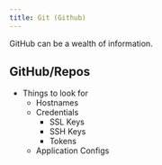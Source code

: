 ```yaml
---
title: Git (Github)
---
```


GitHub can be a wealth of information.

## GitHub/Repos ##

* Things to look for
  * Hostnames
  * Credentials
    * SSL Keys
    * SSH Keys
    * Tokens
  * Application Configs
